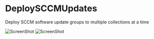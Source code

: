 # DeploySCCMUpdates
Deploy SCCM software update groups to multiple collections at a time

![ScreenShot](https://raw.github.com/tonysathre/DeploySCCMUpdates/master/screenshots/screenshot0.jpg)
![ScreenShot](https://raw.github.com/tonysathre/DeploySCCMUpdates/master/screenshots/screenshot1.jpg)
